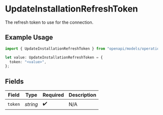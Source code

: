 # UpdateInstallationRefreshToken

The refresh token to use for the connection.

## Example Usage

```typescript
import { UpdateInstallationRefreshToken } from "openapi/models/operations";

let value: UpdateInstallationRefreshToken = {
  token: "<value>",
};
```

## Fields

| Field              | Type               | Required           | Description        |
| ------------------ | ------------------ | ------------------ | ------------------ |
| `token`            | *string*           | :heavy_check_mark: | N/A                |